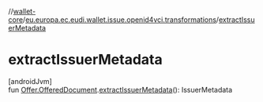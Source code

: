 //[wallet-core](../../index.md)/[eu.europa.ec.eudi.wallet.issue.openid4vci.transformations](index.md)/[extractIssuerMetadata](extract-issuer-metadata.md)

# extractIssuerMetadata

[androidJvm]\
fun [Offer.OfferedDocument](../eu.europa.ec.eudi.wallet.issue.openid4vci/-offer/-offered-document/index.md).[extractIssuerMetadata](extract-issuer-metadata.md)(): IssuerMetadata
